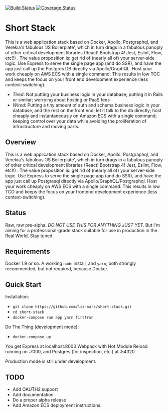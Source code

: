 [![Build Status](https://img.shields.io/travis/liz-mars/short-stack.svg?style=flat-square)](https://travis-ci.org/liz-mars/short-stack)
[![Coverage Status](https://img.shields.io/coveralls/liz-mars/short-stack.svg?style=flat-square)](https://coveralls.io/github/liz-mars/short-stack?branch=master)

Short Stack
===========

This is a web application stack based on Docker, Apollo, Postgraphql, and Verekia's fabulous 'JS Boilerplate', which in turn drags in a fabulous panoply of other critical development libraries (React! Bootstrap 4! Jest, Eslint, Flow, etc!!) . The value proposition is: get rid of (nearly all of) your server-side logic. Use Express to serve the single page app (and do SSR), and have the app just call up the Postgres DB directly via Apollo/GraphQL. Host your work cheaply on AWS ECS with a single command. This results in low TOC and keeps the focus on your front end development experience (less context-switching).

 - *Tired*: Not putting your business logic in your database; putting it in Rails or similar; worrying about hosting or PaaS fees
 - *Wired*: Putting a tiny amount of auth and schema business logic in your database, and the rest on the front end; let it talk to the db directly; host cheaply and instantaneously on Amazon ECS with a single command; keeping control over your data while avoiding the proliferation of infrastructure and moving parts. 

Overview
--------

This is a web application stack based on Docker, Apollo, Postgraphql, and Verekia's fabulous 'JS Boilerplate', which in turn drags in a fabulous panoply of other critical development libraries (React! Bootstrap 4! Jest, Eslint, Flow, etc!!) . The value proposition is: get rid of (nearly all of) your server-side logic. Use Express to serve the single page app (and do SSR), and have the app just call up Postgresql directly via Apollo/GraphQL/Postgraphql. Host your work cheaply on AWS ECS with a single command. This results in low TCO and keeps the focus on your frontend development experience (less context-switching).


Status
------

Raw, raw pre-alpha. *DO NOT USE THIS FOR ANYTHING JUST YET.*  But I'm aiming for a professional-grade stack suitable for use in production in the Real World. Stay tuned.


Requirements
------------

Docker 1.9 or so. A working `node` install, and `yarn`, both strongly recommended, but not required, because Docker.  


Quick Start
-----------

Installation:
 - `git clone https://github.com/liz-mars/short-stack.git`
 - `cd short-stack`
 - `docker-compose run app yarn firstrun`

Do The Thing (development mode):
 - `docker-compose up`


You get Express at localhost:8000 Webpack with Hot Module Reload running on :7000, and Postgres (for inspection, etc.) at :54320

Production mode is still under development. 


TODO
-----
 - Add OAUTH2 support
 - Add documentation
 - Do a proper alpha release
 - Add Amazon ECS deployment instructions.
